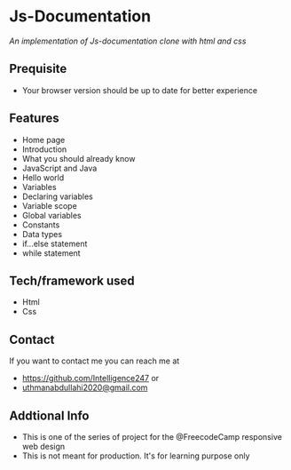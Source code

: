 # Js-Documentation
*An implementation of Js-documentation clone with html and css*
## Prequisite
- Your browser version should be up to date for better experience
## Features
- Home page
- Introduction
- What you should already know
- JavaScript and Java
- Hello world
- Variables
- Declaring variables
- Variable scope
- Global variables
- Constants
- Data types
- if...else statement
- while statement
## Tech/framework used
- Html
- Css
## Contact
If you want to contact me you can reach me at
- https://github.com/Intelligence247 or
- uthmanabdullahi2020@gmail.com
## Addtional Info
- This is one of the series of project for the @FreecodeCamp responsive web design
- This is not meant for production. It's for learning purpose only
